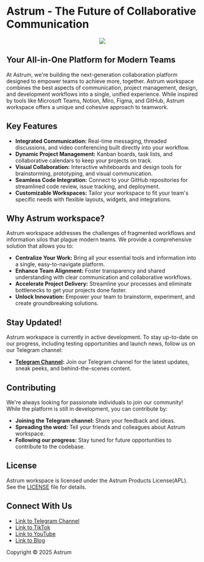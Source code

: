# Astrum - The Future of Collaborative Communication

<div align="center">
  <img src="https://avatars.githubusercontent.com/u/203841999?s=200&v=4" />
</div>

## Your All-in-One Platform for Modern Teams

At Astrum, we're building the next-generation collaboration platform designed to empower teams to achieve more, together. Astrum workspace combines the best aspects of communication, project management, design, and development workflows into a single, unified experience. While inspired by tools like Microsoft Teams, Notion, Miro, Figma, and GitHub, Astrum workspace offers a unique and cohesive approach to teamwork.

## Key Features

*   **Integrated Communication:** Real-time messaging, threaded discussions, and video conferencing built directly into your workflow.
*   **Dynamic Project Management:**  Kanban boards, task lists, and collaborative calendars to keep your projects on track.
*   **Visual Collaboration:**  Interactive whiteboards and design tools for brainstorming, prototyping, and visual communication.
*   **Seamless Code Integration:**  Connect to your GitHub repositories for streamlined code review, issue tracking, and deployment.
*   **Customizable Workspaces:**  Tailor your workspace to fit your team's specific needs with flexible layouts, widgets, and integrations.

## Why Astrum workspace?

Astrum workspace addresses the challenges of fragmented workflows and information silos that plague modern teams. We provide a comprehensive solution that allows you to:

*   **Centralize Your Work:**  Bring all your essential tools and information into a single, easy-to-navigate platform.
*   **Enhance Team Alignment:**  Foster transparency and shared understanding with clear communication and collaborative workflows.
*   **Accelerate Project Delivery:**  Streamline your processes and eliminate bottlenecks to get your projects done faster.
*   **Unlock Innovation:**  Empower your team to brainstorm, experiment, and create groundbreaking solutions.

## Stay Updated!

Astrum workspace is currently in active development. To stay up-to-date on our progress, including testing opportunities and launch news, follow us on our Telegram channel:

*   **[Telegram Channel](http://t.me/astrum_dev):** Join our Telegram channel for the latest updates, sneak peeks, and behind-the-scenes content.

## Contributing

We're always looking for passionate individuals to join our community! While the platform is still in development, you can contribute by:

*   **Joining the Telegram channel:** Share your feedback and ideas.
*   **Spreading the word:** Tell your friends and colleagues about Astrum workspace.
*   **Following our progress:** Stay tuned for future opportunities to contribute to the codebase.

## License

Astrum workspace is licensed under the Astrum Products License(APL). See the [LICENSE](https://github.com/StdAstrum/.github/blob/main/licenses/APL.md) file for details.

## Connect With Us

*   [Link to Telegram Channel](http://t.me/astrum_dev)
*   [Link to TikTok](https://www.tiktok.com/@astrum_std)
*   [Link to YouTube](https://www.youtube.com/@astrum-std)
*   [Link to Blog](https://ast-rum.tech/project-details)

Copyright © 2025 Astrum
